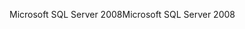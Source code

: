 <span data-ttu-id="7cc9d-101">Microsoft SQL Server 2008</span><span class="sxs-lookup"><span data-stu-id="7cc9d-101">Microsoft SQL Server 2008</span></span>